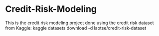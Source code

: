 # Credit-Risk-Modeling
This is the credit risk modeling project done using the credit risk dataset from Kaggle: kaggle datasets download -d laotse/credit-risk-dataset
